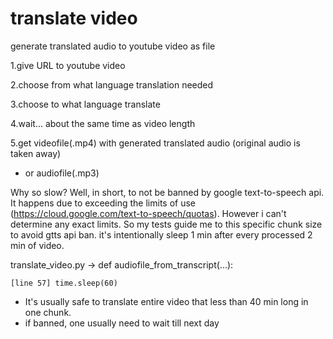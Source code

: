 # translate video
generate translated audio to youtube video as file

1.give URL to youtube video

2.choose from what language translation needed

3.choose to what language translate

4.wait... about the same time as video length

5.get videofile(.mp4) with generated translated audio (original audio is taken away)
 - or audiofile(.mp3)

Why so slow? 
Well, in short, to not be banned by google text-to-speech api. It happens due to exceeding the limits of use (https://cloud.google.com/text-to-speech/quotas). 
However i can't determine any exact limits. So my tests guide me to this specific chunk size to avoid gtts api ban. it's intentionally sleep 1 min after every processed 2 min of video.

translate_video.py ->  def audiofile_from_transcript(...):
 
    [line 57] time.sleep(60)

 - It's usually safe to translate entire video that less than 40 min long in one chunk.
 - if banned, one usually need to wait till next day

